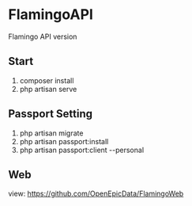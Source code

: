# FlamingoAPI

Flamingo API version

## Start

1. composer install
2. php artisan serve

## Passport Setting

1. php artisan migrate
2. php artisan passport:install
3. php artisan passport:client --personal

## Web

view: https://github.com/OpenEpicData/FlamingoWeb
